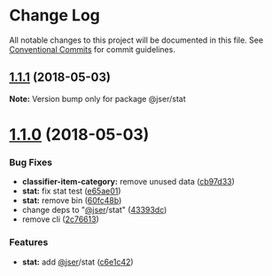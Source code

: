 # Change Log

All notable changes to this project will be documented in this file.
See [Conventional Commits](https://conventionalcommits.org) for commit guidelines.

<a name="1.1.1"></a>
## [1.1.1](https://github.com/jser/stat-js/compare/v1.1.0...v1.1.1) (2018-05-03)




**Note:** Version bump only for package @jser/stat

<a name="1.1.0"></a>
# [1.1.0](https://github.com/jser/stat-js/compare/v1.0.3...v1.1.0) (2018-05-03)


### Bug Fixes

* **classifier-item-category:** remove unused data ([cb97d33](https://github.com/jser/stat-js/commit/cb97d33))
* **stat:** fix stat test ([e65ae01](https://github.com/jser/stat-js/commit/e65ae01))
* **stat:** remove bin ([60fc48b](https://github.com/jser/stat-js/commit/60fc48b))
* change deps to "[@jser](https://github.com/jser)/stat" ([43393dc](https://github.com/jser/stat-js/commit/43393dc))
* remove cli ([2c76613](https://github.com/jser/stat-js/commit/2c76613))


### Features

* **stat:** add [@jser](https://github.com/jser)/stat ([c6e1c42](https://github.com/jser/stat-js/commit/c6e1c42))
